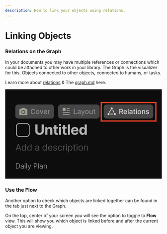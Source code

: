 ```yaml
---
description: How to link your objects using relations.
---
```


# Linking Objects

### Relations on the Graph

In your documents you may have multiple references or connections which could be attached to other work in your library. The Graph is the visualizer for this. Objects connected to other objects, connected to humans, or tasks.&#x20;

Learn more about [relations](../relations/ "mention") & The [graph.md](../graph.md "mention") here.&#x20;

![](<../../.gitbook/assets/image (22).png>)

### Use the Flow

Another option to check which objects are linked together can be found in the tab just next to the Graph.&#x20;

On the top, center of your screen you will see the option to toggle to **Flow** view. This will show you which object is linked before and after the current object you are viewing.
